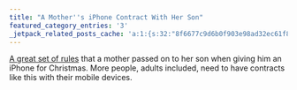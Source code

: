 ```yaml
---
title: "A Mother''s iPhone Contract With Her Son"
featured_category_entries: '3'
_jetpack_related_posts_cache: 'a:1:{s:32:"8f6677c9d6b0f903e98ad32ec61f8deb";a:2:{s:7:"expires";i:1522058376;s:7:"payload";a:3:{i:0;a:1:{s:2:"id";i:490;}i:1;a:1:{s:2:"id";i:377;}i:2;a:1:{s:2:"id";i:30;}}}}'
---
```

<p><a href="http://www.janellburleyhofmann.com/gregorys-iphone-contract/">A great set of rules</a> that a mother passed on to her son when giving him an iPhone for Christmas. More people, adults included, need to have contracts like this with their mobile devices.</p>
